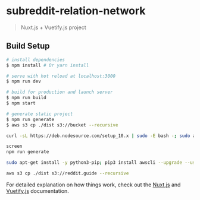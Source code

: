 # subreddit-relation-network

> Nuxt.js + Vuetify.js project

## Build Setup

``` bash
# install dependencies
$ npm install # Or yarn install

# serve with hot reload at localhost:3000
$ npm run dev

# build for production and launch server
$ npm run build
$ npm start

# generate static project
$ npm run generate
$ aws s3 cp ./dist s3://bucket --recursive
```

``` bash
curl -sL https://deb.nodesource.com/setup_10.x | sudo -E bash -; sudo apt-get install -y nodejs; sudo apt-get install -y build-essential; sudo apt-get install git; git clone https://github.com/gbradthompson/subreddit-relation-network.git; cd "subreddit-subreddit-relation-network/" ; npm install;

screen
npm run generate

sudo apt-get install -y python3-pip; pip3 install awscli --upgrade --user;

aws s3 cp ./dist s3://reddit.guide --recursive
```

For detailed explanation on how things work, check out the [Nuxt.js](https://github.com/nuxt/nuxt.js) and [Vuetify.js](https://vuetifyjs.com/) documentation.
